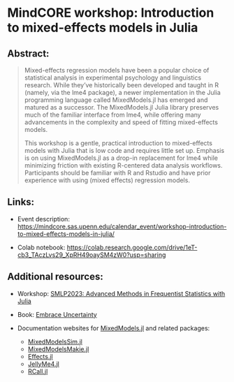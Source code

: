 # MindCORE workshop: Introduction to mixed-effects models in Julia

## Abstract:

> Mixed-effects regression models have been a popular choice of statistical analysis in experimental psychology and linguistics research. While they’ve historically been developed and taught in R (namely, via the lme4 package), a newer implementation in the Julia programming language called MixedModels.jl has emerged and matured as a successor. The MixedModels.jl Julia library preserves much of the familiar interface from lme4, while offering many advancements in the complexity and speed of fitting mixed-effects models.
>
> This workshop is a gentle, practical introduction to mixed-effects models with Julia that is low code and requires little set up. Emphasis is on using MixedModels.jl as a drop-in replacement for lme4 while minimizing friction with existing R-centered data analysis workflows. Participants should be familiar with R and Rstudio and have prior experience with using (mixed effects) regression models.

## Links:

- Event description: https://mindcore.sas.upenn.edu/calendar_event/workshop-introduction-to-mixed-effects-models-in-julia/

- Colab notebook: https://colab.research.google.com/drive/1eT-cb3_TAczLvs29_XpRH49oaySM4zW0?usp=sharing

## Additional resources:

- Workshop: [SMLP2023: Advanced Methods in Frequentist Statistics with Julia](https://repsychling.github.io/SMLP2023/)

- Book: [Embrace Uncertainty](https://embraceuncertaintybook.com/)

- Documentation websites for [MixedModels.jl](https://juliastats.org/MixedModels.jl/stable/) and related packages:
  - [MixedModelsSim.jl](https://repsychling.github.io/MixedModelsSim.jl/stable/)
  - [MixedModelsMakie.jl](https://palday.github.io/MixedModelsMakie.jl/dev/api/)
  - [Effects.jl](https://docs.juliahub.com/Effects/qason/0.1.1/)
  - [JellyMe4.jl](https://github.com/palday/JellyMe4.jl)
  - [RCall.jl](https://juliainterop.github.io/RCall.jl/stable/installation/)
